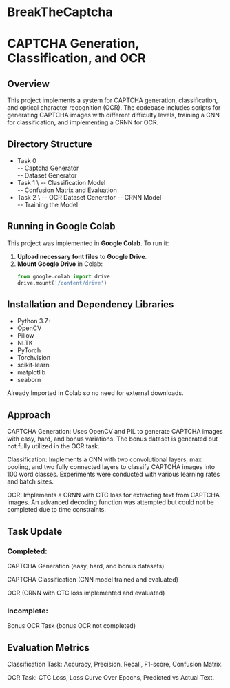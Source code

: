 # BreakTheCaptcha
# CAPTCHA Generation, Classification, and OCR

## Overview
This project implements a system for CAPTCHA generation, classification, and optical character recognition (OCR). The codebase includes scripts for generating CAPTCHA images with different difficulty levels, training a CNN for classification, and implementing a CRNN for OCR.

## Directory Structure
- Task 0 <br />  -- Captcha Generator\
         -- Dataset Generator
- Task 1 \ -- Classification Model \
         -- Confusion Matrix and Evaluation
- Task 2 \ -- OCR Dataset Generator
         -- CRNN Model \
         -- Training the Model
         
## Running in Google Colab
This project was implemented in **Google Colab**. To run it:
1. **Upload necessary font files** to **Google Drive**.
2. **Mount Google Drive** in Colab:
   ```python
   from google.colab import drive
   drive.mount('/content/drive')

## Installation and Dependency Libraries
- Python 3.7+
- OpenCV
- Pillow
- NLTK
- PyTorch
- Torchvision
- scikit-learn
- matplotlib
- seaborn

Already Imported in Colab so no need for external downloads.

## Approach
CAPTCHA Generation: Uses OpenCV and PIL to generate CAPTCHA images with easy, hard, and bonus variations. The bonus dataset is generated but not fully utilized in the OCR task.

Classification: Implements a CNN with two convolutional layers, max pooling, and two fully connected layers to classify CAPTCHA images into 100 word classes. Experiments were conducted with various learning rates and batch sizes.

OCR: Implements a CRNN with CTC loss for extracting text from CAPTCHA images. An advanced decoding function was attempted but could not be completed due to time constraints.

## Task Update

### Completed:

CAPTCHA Generation (easy, hard, and bonus datasets)

CAPTCHA Classification (CNN model trained and evaluated)

OCR (CRNN with CTC loss implemented and evaluated)

### Incomplete:

Bonus OCR Task (bonus OCR not completed)

## Evaluation Metrics

Classification Task: Accuracy, Precision, Recall, F1-score, Confusion Matrix.

OCR Task: CTC Loss, Loss Curve Over Epochs, Predicted vs Actual Text.



